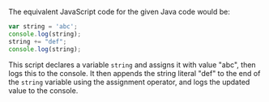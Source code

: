 The equivalent JavaScript code for the given Java code would be:

```javascript
var string = 'abc';
console.log(string);
string += "def";
console.log(string);
```
This script declares a variable `string` and assigns it with value "abc", then logs this to the console. It then appends the string literal "def" to the end of the `string` variable using the assignment operator, and logs the updated value to the console.
